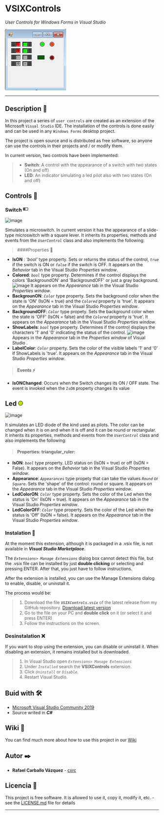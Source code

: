 # VSIXControls

_User Controls for Windows Forms in Visual Studio_

![preview](Switch200x200.png)

----

## Description 👀

In this project a series of `user controls` are created as an extension of the Microsoft `Visual Studio` IDE. The installation of the controls is done easily and can be used in any `Windows Forms` desktop project.

The project is open source and is distributed as free software, so anyone can use the controls in their projects and / or modify them. 

In current version, two controls have been implemented:
> - **Switch**: A control with the appearance of a switch with two states (On and off)
> - **LED**: An indicator simulating a led pilot also with two states (On and off) 

## Controls :round_pushpin:

### Switch ![Switch](Switch16x16.bmp)

![image](https://user-images.githubusercontent.com/63002560/110090098-30f79e00-7d97-11eb-9f9d-dafe5d18aafe.png)

Simulates a microswitch. In current version it has the appearance of a slide-type microswitch with a square lever. It inherits its properties, methods and events from the *`UserControl`* class and also implements the following: 

> ####Properties :triangular_ruler:

- **IsON** : *'bool'* type property. Sets or returns the status of the control, *`true`* if the switch is ON or *`false`* if the switch is OFF. It appears on the *Behavior* tab in the Visual Studio *Properties window*. 
- **Colored**: *`bool`* type property. Determines if the control displays the colors 'BackgroundON' and 'BackgroundOFF' or just a gray background. ![image](https://user-images.githubusercontent.com/63002560/110089894-f2fa7a00-7d96-11eb-8004-a9242473083b.png)
It appears on the *Appearance* tab in the Visual Studio *Properties window*.
- **BackgrounON**: *`Color`* type property. Sets the background color when the state is 'ON' (IsON = true) and the *`Colored`* property is 'true'. It appears on the *Appearance* tab in the Visual Studio *Properties window*.
- **BackgroundOFF**: *`Color`* type propety. Sets the background color when the state is 'OFF' (IsON = false) and the *`Colored`* property is 'true'. It appears on the *Appearance* tab in the Visual Studio *Properties window*.
- **ShowLabels**: *`bool`* type property. Determines if the control displays the characters '1' and '0' indicating the status of the control. ![image](https://user-images.githubusercontent.com/63002560/110089474-76679b80-7d96-11eb-9bb7-19872048e628.png) Appears in the *Appearance* tab in the *Properties window* of Visual Studio .
- **LabelColor**: *`Color`* property. Sets the color of the visible labels '1' and '0' if ShowLabels is 'true'. It appears on the *Appearance* tab in the Visual Studio *Properties window*.

> #### Events :zap:

- **IsONChanged**: Occurs when the Switch changes its ON / OFF state. The event is invoked when the *`IsON`* property changes its value 

## Led ![LED](Led16x16.bmp)

![image](https://user-images.githubusercontent.com/63002560/110090455-9b104300-7d97-11eb-8e06-95eaef4a12a2.png)

It simulates an LED diode of the kind used as pilots. The color can be changed when it is on and when it is off and it can be round or rectangular. It inherits its properties, methods and events from the *`UserControl`* class and also implements the following:

> #### Properties: triangular_ruler: 

- **IsON**: *`bool`* type property. LED status on (IsON = true) or off (IsON = False). It appears on the *Behavior* tab in the Visual Studio *Properties window*.
- **Appearance**: *`Appearances`* type propety that can take the values *`Round`* or *`Square`*. Sets the 'shape' of the control: round or square. It appears on the *Appearance* tab in the Visual Studio *Properties window*.
- **LedColorON**: *`Color`* type property. Sets the color of the Led when the status is 'On' (IsON = true). It appears on the *Appearance* tab in the Visual Studio *Properties window*.
- **LedColorOFF**: *`Color`* type property. Sets the color of the Led when the status is 'Off' (IsON = false). It appears on the *Appearance* tab in the Visual Studio *Properties window*. 

### Instalation :electric_plug:

At the moment this extension, although it is packaged in a .vsix file, is not available in ***Visual Studio Marketplace***.

The *`Extensions> Manage Extensions`* dialog box cannot detect this file, but the .vsix file can be installed by just **double clicking** or selecting and pressing ENTER. After that, you just have to follow instructions.

After the extension is installed, you can use the Manage Extensions dialog to enable, disable, or uninstall it.

The process would be:

> 1. Download the file ***`VSIXControls.vsix`*** of the latest release from my GitHub repository. [Download latest version](https://github.com/cxrc/VSIXControls/releases/latest)
> 2. Go to the file on your PC and **double click** on it (or select it and press ENTER)
> 3. Follow the instructions on the screen. 
 
### Desinstalation :x:

If you want to stop using the extension, you can disable or uninstall it.
When disabling an extension, it remains installed but is downloaded.

> 1. In Visual Studio open *`Extensions> Manage Extensions`*
> 2. Under *`Installed`* search the **VSIXControls** extension.
> 3. Click *`Uninstall`* or *`Disable`*.
> 4. Restart Visual Studio.

## Buid with 🛠️

* [Microsoft Visual Studio Community 2019](https://visualstudio.microsoft.com/es/vs/community/)
* Source writed in ***C#***

## Wiki 📖

You can find much more about how to use this project in our [Wiki](https://github.com/cxrc/VSIXControls/wiki)

## Autor ✒️

* **Rafael Carballo Vázquez** - [cxrc](https://github.com/cxrc)

## Licencia 📄

This project is free software. It is allowed to use it, copy it, modify it, etc. - see the [LICENSE.md](LICENSE) file for details 

---
